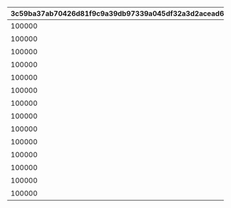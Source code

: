 |3c59ba37ab70426d81f9c9a39db97339a045df32a3d2acead6eccb52b2fbaeec|b0fd2c7e6d5a9b456a8b21f2196e622ed2fb7c6d5fc7407d913205392f98fcb9|63a2d4d477b166b64e227b0f3122c0926f9cc29da5b0403b22239ebd8da4f5d5|153926bf5a7feee61cfdd842fcc9135d53285cdc009db009af4a7ef07b54a9b9|a364d014055fd64275c2653bcbe872e0079e4cfdfe2da7f0008a658966bce793|8b2e5124ef056ba1a4f3d34e88112daea9bc172d63925e2b5fcf49b713cb5721|be36fec0ff3d9c573e63d50470a045cbfa7ab014a1e8fe427ab93a3a1b25716f|bb465e18dc4dd38d84abca8ad52faa9c6557fc993e90a59a0ffb7bf33f0a81e6|62ec31e0ed85060009b8b0c41852771a7c6bf6b155af0670928c3c9897020ef6|565227a5cff04be22031c696b5d7fda3b5f115598a01afe7a1088faa7cde0632|ddd9bfec3f6241867d41ce1bbe5b16eabb1292d1a858c4c53994af50536e0b16|9883dcae7a0c686dd2483320939579bdd6603a910b7a1898a3c37a151907205f|f576fc658b5f13bf6a290f5cf5deafad7633a3b493b8d9648c9779583be4fbe7|dd1b49d792cc0b779dfc9232b304192f58e87801ae0cb65f25bc4525aa3f07c4|08dfbd1efa710472d9a20262e52e9dcb4929566866918ce8fb20eaa63871565e|a362b83557515f0bf95492dc608e186dc613058298f96ba23b185c62a8de0e45|cc79efee09c43c446b1146ce4059aa3648b7b33210d8767dee973375e7d1cfca|
| --- | --- | --- | --- | --- | --- | --- | --- | --- | --- | --- | --- | --- | --- | --- | --- | --- |
|100000|4201401|スィオネ\n樹林|108|-470|7200|4101401|11001001|4104351|10|11001|1|4101351|1|43200|4104401|11001001|
|100000|4203401|ヘリケ巨木|90|-235|7200|4106401|11001002|4110351|10|11001|1|4106351|2|43200|4110401|11001002|
|100000|4201401|イオカステ\n岩山|108|0|7200|4102401|11001003|4105351|10|11001|1|4102351|3|43200|4105401|11001003|
|100000|4203401|ハルパリ\n大滝|90|235|7200|4108401|11001004|4109351|10|11001|1|4108351|4|43200|4109401|11001004|
|100000|4201401|ムネメー川|108|470|7200|4103401|11001005|4107351|10|11001|1|4103351|5|43200|4107401|11001005|
|100000|4301401|アルバ浜堤|108|-470|7200|4104401|11002001|4101401|10|11002|1|4301351|6|43200|4201401|11002003|
|100000|4305401|サダルスド\n砂浜|90|-235|7200|4110401|11002002|4106401|10|11002|1|4305351|7|43200|4203401|11002002|
|100000|4302401|ダルリク\n巨岩|108|0|7200|4105401|11002003|4102401|10|11002|1|4302351|8|43200|4201401|11002001|
|100000|4304401|アンカル川|90|235|7200|4109401|11002004|4108401|10|11002|1|4304351|9|43200|4203401|11001005|
|100000|4303401|ダクビア\n森林|108|470|7200|4107401|11002005|4103401|10|11002|1|4303351|10|43200|4201401|11001001|
|100000|4109401|ミーマス\n洞穴|108|-470|7200|4101401|11003001|4201401|10|11003|1|4201351|11|43200|4104401|11003001|
|100000|4110401|レアント川|90|-155|7200|4108401|11003002|4202401|10|11003|1|4202351|11|43200|4102401|11003002|
|100000|4109401|ケランド\n廃墟|108|160|7200|4103401|11003003|4203401|10|11003|1|4203351|11|43200|4105401|11003003|
|100000|4110401|デオネカ\n氷海|90|470|7200|4106401|11003004|4204401|10|11003|1|4204351|11|43200|4107401|11003004|